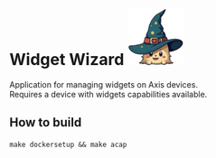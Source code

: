 # Widget Wizard <img src="files/images/widgy2.png" width="100" alt="widgy"/>

Application for managing widgets on Axis devices. \
Requires a device with widgets capabilities available.

## How to build

```shell
make dockersetup && make acap
```
